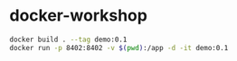 # docker-workshop

```bash
docker build . --tag demo:0.1
docker run -p 8402:8402 -v $(pwd):/app -d -it demo:0.1
```